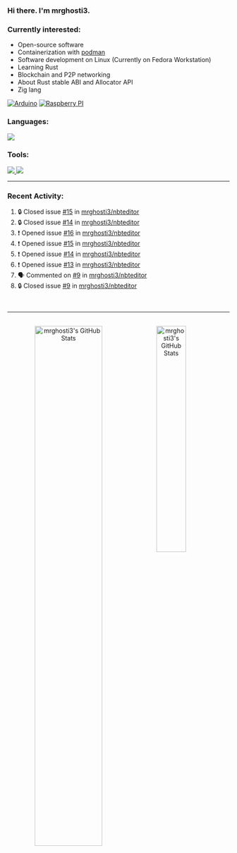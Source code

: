 ### Hi there. I'm mrghosti3.

### Currently interested:

- Open-source software
- Containerization with [podman](https://podman.io/)
- Software development on Linux (Currently on Fedora Workstation)
- Learning Rust
- Blockchain and P2P networking
- About Rust stable ABI and Allocator API
- Zig lang

[![Arduino](https://skillicons.dev/icons?i=arduino)](https://www.arduino.cc/)
[![Raspberry PI](https://skillicons.dev/icons?i=raspberrypi)](https://www.raspberrypi.com/)

### Languages:

<a href="https://github.com/tandpfun/skill-icons">
    <img src="https://skillicons.dev/icons?i=c,rust,py,java,lua,vue,js,scss">
</a>

### Tools:

<a href="https://github.com/tandpfun/skill-icons">
    <img src="https://skillicons.dev/icons?theme=light&i=linux,github,gitlab,bash">
    <img src="https://skillicons.dev/icons?i=git,neovim,androidstudio,godot,blender,octave">
</a>

---

### Recent Activity:

<!--START_SECTION:activity-->
1. 🔒 Closed issue [#15](https://github.com/mrghosti3/nbteditor/issues/15) in [mrghosti3/nbteditor](https://github.com/mrghosti3/nbteditor)
2. 🔒 Closed issue [#14](https://github.com/mrghosti3/nbteditor/issues/14) in [mrghosti3/nbteditor](https://github.com/mrghosti3/nbteditor)
3. ❗ Opened issue [#16](https://github.com/mrghosti3/nbteditor/issues/16) in [mrghosti3/nbteditor](https://github.com/mrghosti3/nbteditor)
4. ❗ Opened issue [#15](https://github.com/mrghosti3/nbteditor/issues/15) in [mrghosti3/nbteditor](https://github.com/mrghosti3/nbteditor)
5. ❗ Opened issue [#14](https://github.com/mrghosti3/nbteditor/issues/14) in [mrghosti3/nbteditor](https://github.com/mrghosti3/nbteditor)
6. ❗ Opened issue [#13](https://github.com/mrghosti3/nbteditor/issues/13) in [mrghosti3/nbteditor](https://github.com/mrghosti3/nbteditor)
7. 🗣 Commented on [#9](https://github.com/mrghosti3/nbteditor/issues/9#issuecomment-2087777153) in [mrghosti3/nbteditor](https://github.com/mrghosti3/nbteditor)
8. 🔒 Closed issue [#9](https://github.com/mrghosti3/nbteditor/issues/9) in [mrghosti3/nbteditor](https://github.com/mrghosti3/nbteditor)
<!--END_SECTION:activity-->

<br />

---

<br />

<div align="center">
    <a href="#x">
        <img
            align="left"
            width="55%"
            alt="mrghosti3's GitHub Stats"
            src="https://github-readme-stats.vercel.app/api?username=mrghosti3&show_icons=true&theme=tokyonight&count_private=true&bg_color=3A5D37&text_color=FAC860&icon_color=E75A7C"
        />
    </a>
    <a href="#x">
        <img
            align="left"
            width="36.25%"
            alt="mrghosti3's GitHub Stats"
            src="https://github-readme-stats.vercel.app/api/top-langs/?username=mrghosti3&layout=compact&theme=tokyonight&langs_count=8&bg_color=2B4D28&text_color=FAC860"
        />
    </a>
</div>
